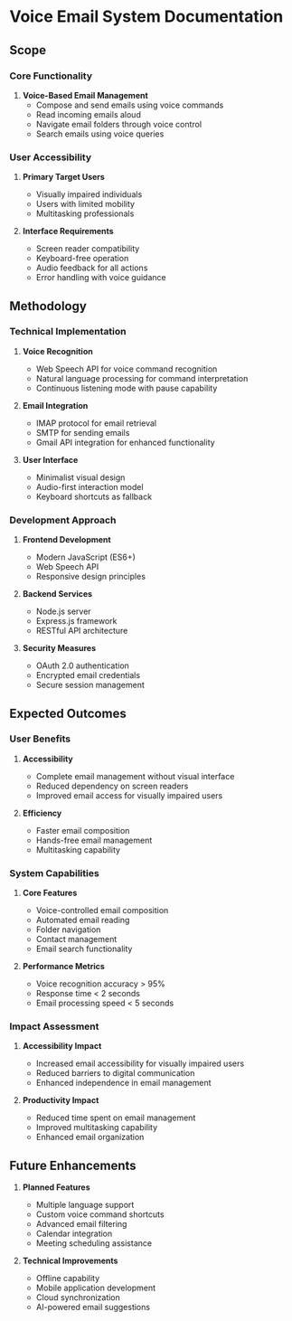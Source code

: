 # Voice Email System Documentation

## Scope

### Core Functionality
1. **Voice-Based Email Management**
   - Compose and send emails using voice commands
   - Read incoming emails aloud
   - Navigate email folders through voice control
   - Search emails using voice queries

### User Accessibility
1. **Primary Target Users**
   - Visually impaired individuals
   - Users with limited mobility
   - Multitasking professionals

2. **Interface Requirements**
   - Screen reader compatibility
   - Keyboard-free operation
   - Audio feedback for all actions
   - Error handling with voice guidance

## Methodology

### Technical Implementation
1. **Voice Recognition**
   - Web Speech API for voice command recognition
   - Natural language processing for command interpretation
   - Continuous listening mode with pause capability

2. **Email Integration**
   - IMAP protocol for email retrieval
   - SMTP for sending emails
   - Gmail API integration for enhanced functionality

3. **User Interface**
   - Minimalist visual design
   - Audio-first interaction model
   - Keyboard shortcuts as fallback

### Development Approach
1. **Frontend Development**
   - Modern JavaScript (ES6+)
   - Web Speech API
   - Responsive design principles

2. **Backend Services**
   - Node.js server
   - Express.js framework
   - RESTful API architecture

3. **Security Measures**
   - OAuth 2.0 authentication
   - Encrypted email credentials
   - Secure session management

## Expected Outcomes

### User Benefits
1. **Accessibility**
   - Complete email management without visual interface
   - Reduced dependency on screen readers
   - Improved email access for visually impaired users

2. **Efficiency**
   - Faster email composition
   - Hands-free email management
   - Multitasking capability

### System Capabilities
1. **Core Features**
   - Voice-controlled email composition
   - Automated email reading
   - Folder navigation
   - Contact management
   - Email search functionality

2. **Performance Metrics**
   - Voice recognition accuracy > 95%
   - Response time < 2 seconds
   - Email processing speed < 5 seconds

### Impact Assessment
1. **Accessibility Impact**
   - Increased email accessibility for visually impaired users
   - Reduced barriers to digital communication
   - Enhanced independence in email management

2. **Productivity Impact**
   - Reduced time spent on email management
   - Improved multitasking capability
   - Enhanced email organization

## Future Enhancements
1. **Planned Features**
   - Multiple language support
   - Custom voice command shortcuts
   - Advanced email filtering
   - Calendar integration
   - Meeting scheduling assistance

2. **Technical Improvements**
   - Offline capability
   - Mobile application development
   - Cloud synchronization
   - AI-powered email suggestions